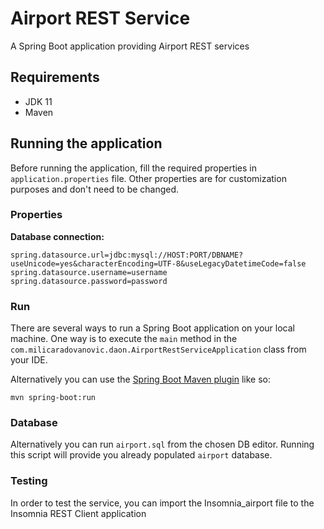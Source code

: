 # Airport REST Service

A Spring Boot application providing Airport REST services 

## Requirements
- JDK 11
- Maven

## Running the application
Before running the application, fill the required properties in `application.properties` file.
Other properties are for customization purposes and don't need to be changed.
### Properties
**Database connection:**
```
spring.datasource.url=jdbc:mysql://HOST:PORT/DBNAME?useUnicode=yes&characterEncoding=UTF-8&useLegacyDatetimeCode=false
spring.datasource.username=username
spring.datasource.password=password
```

### Run
There are several ways to run a Spring Boot application on your local machine.
One way is to execute the `main` method in the `com.milicaradovanovic.daon.AirportRestServiceApplication` class from your IDE.

Alternatively you can use the [Spring Boot Maven plugin](https://docs.spring.io/spring-boot/docs/current/reference/html/build-tool-plugins-maven-plugin.html) like so:

```shell
mvn spring-boot:run
```

### Database
Alternatively you can run `airport.sql` from the chosen DB editor. Running this script will provide you already populated `airport` database.

### Testing
In order to test the service, you can import the Insomnia_airport file to the Insomnia REST Client application